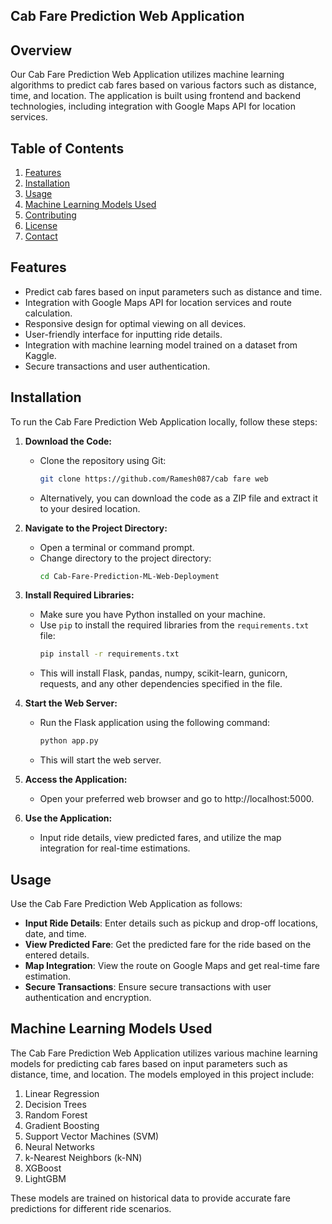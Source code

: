 ## Cab Fare Prediction Web Application

## Overview

Our Cab Fare Prediction Web Application utilizes machine learning algorithms to predict cab fares based on various factors such as distance, time, and location. The application is built using frontend and backend technologies, including integration with Google Maps API for location services.

## Table of Contents

1. [Features](#features)
2. [Installation](#installation)
3. [Usage](#usage)
4. [Machine Learning Models Used](#machine-learning-models-used)
5. [Contributing](#contributing)
6. [License](#license)
7. [Contact](#contact)


## Features

- Predict cab fares based on input parameters such as distance and time.
- Integration with Google Maps API for location services and route calculation.
- Responsive design for optimal viewing on all devices.
- User-friendly interface for inputting ride details.
- Integration with machine learning model trained on a dataset from Kaggle.
- Secure transactions and user authentication.

## Installation

To run the Cab Fare Prediction Web Application locally, follow these steps:

1. **Download the Code:**
   - Clone the repository using Git:
     ```bash
     git clone https://github.com/Ramesh087/cab fare web
     ```
   - Alternatively, you can download the code as a ZIP file and extract it to your desired location.

2. **Navigate to the Project Directory:**
   - Open a terminal or command prompt.
   - Change directory to the project directory:
     ```bash
     cd Cab-Fare-Prediction-ML-Web-Deployment
     ```

3. **Install Required Libraries:**
   - Make sure you have Python installed on your machine.
   - Use `pip` to install the required libraries from the `requirements.txt` file:
     ```bash
     pip install -r requirements.txt
     ```
   - This will install Flask, pandas, numpy, scikit-learn, gunicorn, requests, and any other dependencies specified in the file.

4. **Start the Web Server:**
   - Run the Flask application using the following command:
     ```bash
     python app.py
     ```
   - This will start the web server.

5. **Access the Application:**
   - Open your preferred web browser and go to http://localhost:5000.

6. **Use the Application:**
   - Input ride details, view predicted fares, and utilize the map integration for real-time estimations.

## Usage

Use the Cab Fare Prediction Web Application as follows:

- **Input Ride Details**: Enter details such as pickup and drop-off locations, date, and time.
- **View Predicted Fare**: Get the predicted fare for the ride based on the entered details.
- **Map Integration**: View the route on Google Maps and get real-time fare estimation.
- **Secure Transactions**: Ensure secure transactions with user authentication and encryption.

## Machine Learning Models Used

The Cab Fare Prediction Web Application utilizes various machine learning models for predicting cab fares based on input parameters such as distance, time, and location. The models employed in this project include:

1. Linear Regression
2. Decision Trees
3. Random Forest
4. Gradient Boosting
5. Support Vector Machines (SVM)
6. Neural Networks
7. k-Nearest Neighbors (k-NN)
8. XGBoost
9. LightGBM

These models are trained on historical data to provide accurate fare predictions for different ride scenarios.


